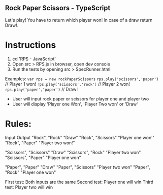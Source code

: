 ## Rock Paper Scissors - TypeScript
Let's play! You have to return which player won! In case of a draw return Draw!.

# Instructions
1. cd 'RPS - JavaScript'
2. Open src > RPS.js in browser, open dev console
3. Run the tests by opening src > SpecRunner.html

Examples:
`var rps = new rockPaperScissors`
`rps.play('scissors','paper')` // Player 1 won!
`rps.play('scissors','rock')` // Player 2 won!
`rps.play('paper','paper')` // Draw!

- User will input rock paper or scissors for player one and player two
- User will display 'Player one Won', 'Player Two won' or 'Draw' 

# Rules:
Input                    Output 
"Rock", "Rock"           "Draw"
"Rock", "Scissors"       "Player one won!"
"Rock", "Paper"          "Player two won!"

"Scissors", "Scissors"   "Draw"
"Scissors", "Rock"       "Player two won"
"Scissors", "Paper"      "Player one won"

"Paper", "Paper"         "Draw"
"Paper", "Scissors"      "Player two won"
"Paper", "Rock"          "Player one won"

First test: Both inputs are the same
Second test: Player one will win
Third test: Player two will win 